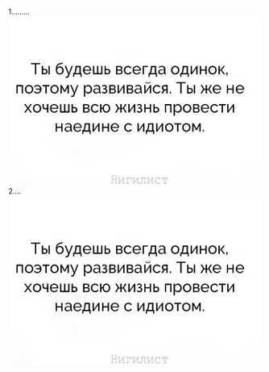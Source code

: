 1.........
![testtt](https://github.com/TonyEastwood/Qt_3dMode_Storage/blob/master/img/JzsBeBsTe_k.jpg)
2....
![testtt](https://github.com/TonyEastwood/Qt_3dMode_Storage/blob/master/img/JzsBeBsTe_k.jpg)

